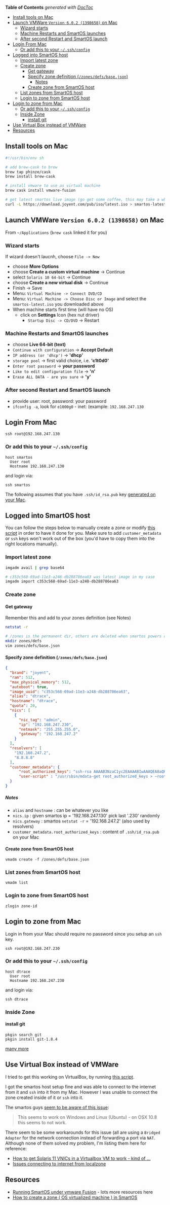 <!-- START doctoc generated TOC please keep comment here to allow auto update -->
<!-- DON'T EDIT THIS SECTION, INSTEAD RE-RUN doctoc TO UPDATE -->
**Table of Contents**  *generated with [DocToc](http://doctoc.herokuapp.com/)*

- [Install tools on Mac](#install-tools-on-mac)
- [Launch VMWare `Version 6.0.2 (1398658)` on Mac](#launch-vmware-version-602-1398658-on-mac)
  - [Wizard starts](#wizard-starts)
  - [Machine Restarts and SmartOS launches](#machine-restarts-and-smartos-launches)
  - [After second Restart and SmartOS launch](#after-second-restart-and-smartos-launch)
- [Login From Mac](#login-from-mac)
  - [Or add this to your `~/.ssh/config`](#or-add-this-to-your-~sshconfig)
- [Logged into SmartOS host](#logged-into-smartos-host)
  - [Import latest zone](#import-latest-zone)
  - [Create zone](#create-zone)
    - [Get gateway](#get-gateway)
    - [Specify zone definition (`/zones/defs/base.json`)](#specify-zone-definition-zonesdefsbasejson)
      - [Notes](#notes)
    - [Create zone from SmartOS host](#create-zone-from-smartos-host)
  - [List zones from SmartOS host](#list-zones-from-smartos-host)
  - [Login to zone from SmartOS host](#login-to-zone-from-smartos-host)
- [Login to zone from Mac](#login-to-zone-from-mac)
  - [Or add this to your `~/.ssh/config`](#or-add-this-to-your-~sshconfig-1)
  - [Inside Zone](#inside-zone)
    - [install git](#install-git)
- [Use Virtual Box instead of VMWare](#use-virtual-box-instead-of-vmware)
- [Resources](#resources)

<!-- END doctoc generated TOC please keep comment here to allow auto update -->

## Install tools on Mac

```sh
#!/usr/bin/env sh

# add brew-cask to brew
brew tap phinze/cask
brew install brew-cask

# install vmware to use as virtual machine
brew cask install vmware-fusion

# get latest smartos live image (go get some coffee, this may take a while)
curl -L https://download.joyent.com/pub/iso/latest.iso > smartos-latest.iso
```

## Launch VMWare `Version 6.0.2 (1398658)` on Mac

From `~/Applications` (`brew cask` linked it for you)

###  Wizard starts

If wizard doesn't laucnh, choose `File -> New`

- choose **More Options**
- choose **Create a custom virtual machine** -> Continue
- select `Solaris 10 64-bit` -> Continue
- choose **Create a new virtual disk** -> Continue
- Finish -> Save
- Menu: `Virtual Machine -> Connect DVD/CD`
- Menu: `Virtual Machine -> Choose Disc or Image` and select the `smartos-latest.iso` you downloaded above
- When machine starts first time (will have no OS)
  - click on **Settings** Icon (hex nut driver)
    - `Startup Disc -> CD/DVD` -> Restart

### Machine Restarts and SmartOS launches 

- choose **Live 64-bit (text)**
- `Continue with configuration` -> **Accept Default**
- `IP address (or 'dhcp')` -> **'dhcp'**
- `storage pool` -> first valid choice, i.e. **'c1t0d0'**
- `Enter root password` -> **your password**
- `Like to edit configuration file` -> **'n'**
- `Erase ALL DATA - are you sure` -> **'y'**


### After second Restart and SmartOS launch

- provide user: root, password: your password
- `ifconfig -a`, look for `e1000g0` - inet: (example: `192.168.247.130` 

## Login From Mac

    ssh root@192.168.247.130

### Or add this to your `~/.ssh/config`

```
host smartos
  User root
  Hostname 192.168.247.130 
```

and login via:

    ssh smartos

The following assumes that you have `.ssh/id_rsa.pub` key [generated on your
Mac](https://help.github.com/articles/generating-ssh-keys#step-2-generate-a-new-ssh-key).

## Logged into SmartOS host

You can follow the steps below to manually create a zone or modify [this script](https://gist.github.com/sax/3113693) in
order to have it done for you. Make sure to add `customer_metadata` or `ssh` keys won't work out of the box (you'd have
to copy them into the right locations manually).

### Import latest zone

```sh
imgadm avail | grep base64

# c353c568-69ad-11e3-a248-db288786ea63 was latest image in my case
imgadm import c353c568-69ad-11e3-a248-db288786ea63
```

### Create zone

#### Get gateway

Remember this and add to your zones definition (see Notes)

```sh
netstat -r
```

```sh
# /zones is the permanent dir, others are deleted when smartos powers off
mkdir zones/defs
vim zones/defs/base.json
```

#### Specify zone definition (`/zones/defs/base.json`)

```json
{
  "brand": "joyent",
  "ram": 512,
  "max_physical_memory": 512,
  "autoboot": true,
  "image_uuid": "c353c568-69ad-11e3-a248-db288786ea63",
  "alias": "dtrace",
  "hostname": "dtrace",
  "quota": 20, 
  "nics": [
    {
      "nic_tag": "admin",
      "ip": "192.168.247.230",
      "netmask": "255.255.255.0",
      "gateway": "192.168.247.2"
    }
  ],
  "resolvers": [
    "192.168.247.2",
    "8.8.8.8"
  ],
  "customer_metadata": {
      "root_authorized_keys": "ssh-rsa AAAAB3NzaC1yc2EAAAABIwAAAQEA8aQRt2JAgq6jpQOT5nukO8gI0Vst+EmBtwBz6gnRjQ4Jw8pERLlMAsa7jxmr5yzRA7Ji8M/kxGLbMHJnINdw/TBP1mCBJ49TjDpobzztGO9icro3337oyvXo5unyPTXIv5pal4hfvl6oZrMW9ghjG3MbIFphAUztzqx8BdwCG31BHUWNBdefRgP7TykD+KyhKrBEa427kAi8VpHU0+M9VBd212mhh8Dcqurq1kC/jLtf6VZDO8tu+XalWAIJcMxN3F3002nFmMLj5qi9EwgRzicndJ3U4PtZrD43GocxlT9M5XKcIXO/rYG4zfrnzXbLKEfabctxPMezGK7iwaOY7w== wooyay@houpla",
      "user-script" : "/usr/sbin/mdata-get root_authorized_keys > ~root/.ssh/authorized_keys ; /usr/sbin/mdata-get root_authorized_keys > ~admin/.ssh/authorized_keys"
  }
}
```

##### Notes 

- `alias` and `hostname`                   : can be whatever you like
- `nics.ip`                                : given smartos ip = '192.168.247.130' pick last '.230' randomly
- `nics.gateway`                           : smartos `netstat -r` = '192.168.247.2' (also used by resolvers)
- `customer_metadata.root_authorized_keys` : content of `.ssh/id_rsa.pub` on your Mac

#### Create zone from SmartOS host

    vmadm create -f /zones/defs/base.json

### List zones from SmartOS host 

    vmadm list

### Login to zone from SmartOS host

    zlogin zone-id

## Login to zone from Mac

Login in from your Mac should require no password since you setup an `ssh` key.

    ssh root@192.168.247.230 

### Or add this to your `~/.ssh/config`

```
host dtrace
  User root
  Hostname 192.168.247.230 
```

and login via:

    ssh dtrace

### Inside Zone

#### install git

    pkgin search git
    pkgin install git-1.8.4

[many more](https://gist.github.com/AndreasMadsen/3732950#install-some-basic-packages)

## Use Virtual Box instead of VMWare

I tried to get this working on VirtualBox, by running [this
script](http://www.perkin.org.uk/posts/pkgsrc-on-solaris.html).

I got the smartos host setup fine and was able to connect to the internet from it and `ssh` into it from my Mac. However
I was unable to connect the zone created inside of it or `ssh` into it.

The smartos guys [seem to be aware of this issue](http://wiki.smartos.org/display/DOC/SmartOS+on+VirtualBox):

> This seems to work on Windows and Linux (Ubuntu) - on OSX 10.8 this seems to not work.


There seem to be some workarounds for this issue (all are using a `Bridged Adapter` for the network connection instead
of forwarding a port via `NAT`. Although none of them solved my problem, I'm listing them here for reference:

- [How to get Solaris 11 VNICs in a Virtualbox VM to work - kind of ...](http://www.c0t0d0s0.org/archives/7520-How-to-get-Solaris-11-VNICs-in-a-Virtualbox-VM-to-work-kind-of-....html) 
- [Issues connecting to internet from localzone](http://www.kdump.cn/forums/viewtopic.php?id=900)


## Resources

- [Running SmartOS under vmware Fusion](https://gist.github.com/AndreasMadsen/3732950) - lots more resources here
- [How to create a zone ( OS virtualized machine ) in SmartOS](http://wiki.smartos.org/display/DOC/How+to+create+a+zone+%28+OS+virtualized+machine+%29+in+SmartOS)
